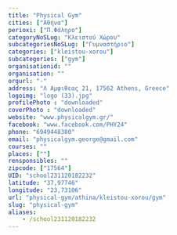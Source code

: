 ```yaml
---
title: "Physical Gym"
cities: ["Αθήνα"]
perioxi: ["Π.Φάληρο"]
categoryNoSLug: "Κλειστού Χώρου"
subcategoriesNoSLug: ["Γυμναστήριο"]
categories: ["kleistou-xorou"]
subcategories: ["gym"]
organisationid: ""
organisation: ""
orgurl: "-"
address: "Λ Αμφιθεας 21, 17562 Athens, Greece"
logoimg: "logo (33).jpg"
profilePhoto : "downloaded"
coverPhoto : "downloaded"
website: "www.physicalgym.gr/"
facebook: "www.facebook.com/PHY24"
phone: "6949448380"
email: "physicalgym.george@gmail.com"
courses: ""
places: [""]
rensponsibles: ""
zipcode: ["17564"]
UID: "school231120182232"
latitude: "37,97746"
longitude: "23,73106"
url: "physical-gym/athina/kleistou-xorou/gym"
slug: "physical-gym"
aliases:
    - /school231120182232
---
```






